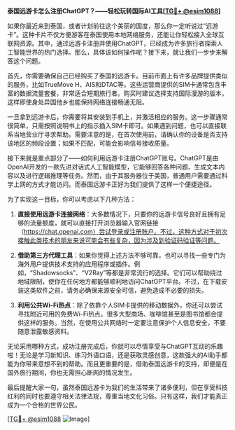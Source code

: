 **泰国远游卡怎么注册ChatGPT？——轻松玩转国际AI工具[[TG💪+ @esim1088](https://t.me/s/esim1088)]**

如果你最近来到泰国，或者计划前往这个美丽的国度，那么你一定听说过“远游卡”。这种卡片不仅方便游客在泰国使用本地网络服务，还能让你轻松接入全球互联网资源。其中，通过远游卡注册并使用ChatGPT，已经成为许多旅行者探索人工智能世界的热门选择。那么，具体该如何操作呢？接下来，就让我们一步步来解答这个问题。

首先，你需要确保自己已经购买了泰国的远游卡。目前市面上有许多品牌提供类似的服务，比如TrueMove H、AIS和DTAC等。这些运营商提供的SIM卡通常包含丰富的数据流量套餐，非常适合短期旅行者。购买时建议选择支持国际漫游的版本，这样即使身处异国他乡也能保持网络连接畅通无阻。

一旦拿到远游卡后，你需要将其安装到手机上，并激活相应的服务。这一步骤通常很简单，只需按照说明书上的指示插入SIM卡即可。如果遇到问题，也可以直接联系当地营业厅寻求帮助。需要注意的是，在首次使用前，请确认你的设备是否支持该地区的频段设置；如果不匹配，可能会影响信号接收质量。

接下来就是重点部分了——如何利用远游卡注册ChatGPT账号。ChatGPT是由OpenAI开发的一款先进对话式人工智能模型，它能够回答各种问题、生成文本内容以及进行逻辑推理等任务。然而，由于其服务器位于美国，普通用户需要通过科学上网的方式才能访问。而泰国远游卡正好为我们提供了这样一个便捷途径。

为了实现这一目标，你可以考虑以下几种方法：

1. **直接使用远游卡连接网络**：大多数情况下，只要你的远游卡信号良好且拥有足够的流量额度，就可以直接打开浏览器输入官网链接（https://chat.openai.com）尝试登录或注册账户。不过，这种方式对于初次接触此类技术的朋友来说可能会有些复杂，因为涉及到验证码验证等问题。

2. **借助第三方代理工具**：如果你觉得上述方法不够可靠，也可以寻找一些专门为海外用户提供技术支持的应用程序或插件。例如，“Shadowsocks”、“V2Ray”等都是非常流行的选择。它们可以帮助绕过地域限制，使你在任何地方都能够顺利地访问ChatGPT平台。不过，在下载安装这类软件之前，请务必确保来源安全可信，避免造成不必要的损失。

3. **利用公共Wi-Fi热点**：除了依靠个人SIM卡提供的移动数据外，你还可以尝试寻找附近可用的免费Wi-Fi热点。很多大型商场、咖啡馆甚至是图书馆都会提供这样的服务。当然，在使用公共网络时一定要注意保护个人信息安全，不要随意泄露敏感资料。

无论采用哪种方式，成功注册完成后，你就可以尽情享受与ChatGPT互动的乐趣啦！无论是学习新知识、练习外语口语，还是获取灵感创意，这款强大的AI助手都能为你带来意想不到的帮助。而且更重要的是，借助泰国远游卡的支持，即便是在国外旅行期间，你也无需担心断网的情况发生。

最后提醒大家一句，虽然泰国远游卡为我们的生活带来了诸多便利，但在享受科技红利的同时也要遵守相关法律法规，尊重当地文化习俗。只有这样，我们才能真正成为一个合格的世界公民。

[[TG💪+ @esim1088](https://t.me/s/esim1088) ![Image](https://i.postimg.cc/4NQfJmqS/Snipaste-2025-05-13-00-14-12.png)]